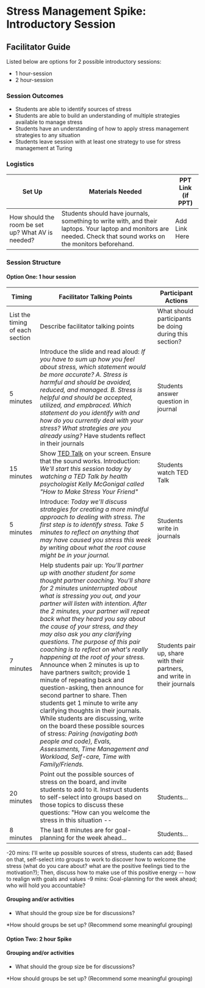 # Stress Management Spike: Introductory Session
## Facilitator Guide

Listed below are options for 2 possible introductory sessions:

* 1 hour-session
* 2 hour-session

### Session Outcomes

* Students are able to identify sources of stress
* Students are able to build an understanding of multiple strategies available to manage stress
* Students have an understanding of how to apply stress management strategies to any situation
* Students leave session with at least one strategy to use for stress management at Turing

### Logistics

| Set Up | Materials Needed | PPT Link (if PPT)|
| ------ | ---------------- | ---------------- |
| How should the room be set up? What AV is needed? | Students should have journals, something to write with, and their laptops. Your laptop and monitors are needed. Check that sound works on the monitors beforehand. | Add Link Here |

### Session Structure

#### Option One: 1 hour session

| Timing        | Facilitator Talking Points           | Participant Actions  |
| ------------- | ------------- | ----- |
| List the timing of each section      |  Describe facilitator talking points | What should participants be doing during this section? |
| 5 minutes | Introduce the slide and read aloud: *If you have to sum up how you feel about stress, which statement would be more accurate? A. Stress is harmful and should be avoided, reduced, and managed. B. Stress is helpful and should be accepted, utilized, and empbraced. Which statement do you identify with and how do you currently deal with your stress? What strategies are you already using?* Have students reflect in their journals | Students answer question in journal |
| 15 minutes | Show [TED Talk](http://www.ted.com/talks/kelly_mcgonigal_how_to_make_stress_your_friend?language=en) on your screen. Ensure that the sound works. Introduction: *We'll start this session today by watching a TED Talk by health psychologist Kelly McGonigal called "How to Make Stress Your Friend"* |  Students watch TED Talk |
| 5 minutes | Introduce: *Today we'll discuss strategies for creating a more mindful approach to dealing with stress. The first step is to identify stress. Take 5 minutes to reflect on anything that may have caused you stress this week by writing about what the root cause might be in your journal.* | Students write in journals |
| 7 minutes | Help students pair up: *You'll partner up with another student for some thought partner coaching. You'll share for 2 minutes uninterrupted about what is stressing you out, and your partner will listen with intention. After the 2 minutes, your partner will repeat back what they heard you say about the cause of your stress, and they may also ask you any clarifying questions. The purpose of this pair coaching is to reflect on what's really happening at the root of your stress.* Announce when 2 minutes is up to have partners switch; provide 1 minute of repeating back and question-asking, then announce for second partner to share. Then students get 1 minute to write any clarifying thoughts in their journals. While students are discussing, write on the board these possible sources of stress: *Pairing (navigating both people and code), Evals, Assessments, Time Management and Workload, Self-care, Time with Family/Friends.* | Students pair up, share with their partners, and write in their journals |
| 20 minutes | Point out the possible sources of stress on the board, and invite students to add to it. Instruct students to self-select into groups based on those topics to discuss these questions: "How can you welcome the stress in this situation -- | Students... |
| 8 minutes | The last 8 minutes are for goal-planning for the week ahead...  |  Students... |


-20 mins: I'll write up possible sources of stress, students can add; Based on that, self-select into groups to work to discover how to welcome the stress (what do you care about? what are the positive feelings tied to the motivation?); Then, discuss how to make use of this positive energy -- how to realign with goals and values
-9 mins: Goal-planning for the week ahead; who will hold you accountable?



#### Grouping and/or activities
  
  * What should the group size be for discussions?
  
  
  *How should groups be set up? (Recommend some meaningful grouping)


#### Option Two: 2 hour Spike


#### Grouping and/or activities
  
  * What should the group size be for discussions?
  
  
  *How should groups be set up? (Recommend some meaningful grouping)
